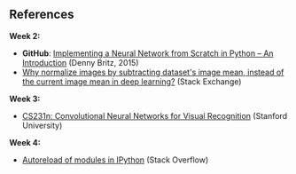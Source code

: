 ## References

**W​eek 2:**
* **GitHub**: [Implementing a Neural Network from Scratch in Python – An Introduction](http://www.wildml.com/2015/09/implementing-a-neural-network-from-scratch/) (Denny Britz, 2015)
* [Why normalize images by subtracting dataset's image mean, instead of the current image mean in deep learning?](https://stats.stackexchange.com/questions/211436/why-normalize-images-by-subtracting-datasets-image-mean-instead-of-the-current) (Stack Exchange)

**W​eek 3:**
* [CS231n: Convolutional Neural Networks for Visual Recognition](https://cs231n.github.io/neural-networks-case-study/) (Stanford University)

**W​eek 4:**
* [Autoreload of modules in IPython](https://stackoverflow.com/questions/1907993/autoreload-of-modules-in-ipython) (Stack Overflow)
